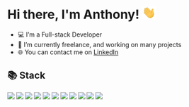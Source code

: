 # Hi there, I'm Anthony! <img src="hand.gif" width="30px">

- ‍💻 I’m a Full-stack Developer
- 🌱 I’m currently freelance, and working on many projects
- 🌐 You can contact me on [LinkedIn](https://www.linkedin.com/in/anthony-ledru/)


## 📚 Stack

![](https://img.shields.io/badge/Language-JavaScript-informational?style=flat&logo=JavaScript&logoColor=white&color=4da39b)
![](https://img.shields.io/badge/Language-Python-informational?style=flat&logo=Python&logoColor=white&color=4da39b)
![](https://img.shields.io/badge/Language-TypeScript-informational?style=flat&logo=TypeScript&logoColor=white&color=4da39b)
![](https://img.shields.io/badge/Language-PHP-informational?style=flat&logo=PHP&logoColor=white&color=4da39b)
![](https://img.shields.io/badge/Framework-FastAPI-informational?style=flat&logo=FastAPI&logoColor=white&color=4da39b)
![](https://img.shields.io/badge/Framework-Laravel-informational?style=flat&logo=Laravel&logoColor=white&color=4da39b)
![](https://img.shields.io/badge/Library-React-informational?style=flat&logo=react&logoColor=white&color=4da39b)
![](https://img.shields.io/badge/DB-MySQL-informational?style=flat&logo=MySQL&logoColor=white&color=4da39b)
![](https://img.shields.io/badge/DB-PostgreSQL-informational?style=flat&logo=PostgreSQL&logoColor=white&color=4da39b)
![](https://img.shields.io/badge/Cloud-AWS-informational?style=flat&logo=Amazon%20AWS&logoColor=white&color=4da39b)
![](https://img.shields.io/badge/Style-Tailwind-informational?style=flat&logo=Tailwind-CSS&logoColor=white&color=4da39b)
